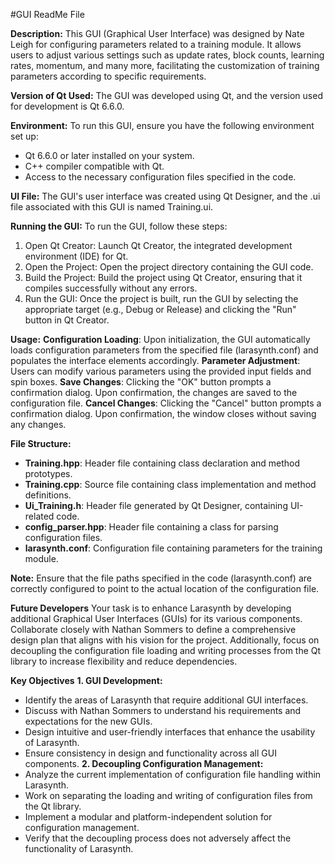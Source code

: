 #GUI ReadMe File

**Description:**
This GUI (Graphical User Interface) was designed by Nate Leigh for configuring parameters related to a training module. It allows users to adjust various settings such as update rates, block counts, learning rates, momentum, and many more, facilitating the customization of training parameters according to specific requirements.

**Version of Qt Used:**
The GUI was developed using Qt, and the version used for development is Qt 6.6.0.

**Environment:**
To run this GUI, ensure you have the following environment set up:
- Qt 6.6.0 or later installed on your system.
- C++ compiler compatible with Qt.
- Access to the necessary configuration files specified in the code.

**UI File:**
The GUI's user interface was created using Qt Designer, and the .ui file associated with this GUI is named Training.ui.

**Running the GUI:**
To run the GUI, follow these steps:
1. Open Qt Creator: Launch Qt Creator, the integrated development environment (IDE) for Qt.
2. Open the Project: Open the project directory containing the GUI code.
3. Build the Project: Build the project using Qt Creator, ensuring that it compiles successfully without any errors.
4. Run the GUI: Once the project is built, run the GUI by selecting the appropriate target (e.g., Debug or Release) and clicking the "Run" button in Qt Creator.

**Usage:**
**Configuration Loading**: Upon initialization, the GUI automatically loads configuration parameters from the specified file (larasynth.conf) and populates the interface elements accordingly.
**Parameter Adjustment**: Users can modify various parameters using the provided input fields and spin boxes.
**Save Changes**: Clicking the "OK" button prompts a confirmation dialog. Upon confirmation, the changes are saved to the configuration file.
**Cancel Changes**: Clicking the "Cancel" button prompts a confirmation dialog. Upon confirmation, the window closes without saving any changes.

**File Structure:**
- **Training.hpp**: Header file containing class declaration and method prototypes.
- **Training.cpp**: Source file containing class implementation and method definitions.
- **Ui_Training.h**: Header file generated by Qt Designer, containing UI-related code.
- **config_parser.hpp**: Header file containing a class for parsing configuration files.
- **larasynth.conf**: Configuration file containing parameters for the training module.

**Note:**
Ensure that the file paths specified in the code (larasynth.conf) are correctly configured to point to the actual location of the configuration file.

**Future Developers**
Your task is to enhance Larasynth by developing additional Graphical User Interfaces (GUIs) for its various components. Collaborate closely with Nathan Sommers to define a comprehensive design plan that aligns with his vision for the project. Additionally, focus on decoupling the configuration file loading and writing processes from the Qt library to increase flexibility and reduce dependencies.

**Key Objectives**
**1. GUI Development:**
- Identify the areas of Larasynth that require additional GUI interfaces.
- Discuss with Nathan Sommers to understand his requirements and expectations for the new GUIs.
- Design intuitive and user-friendly interfaces that enhance the usability of Larasynth.
- Ensure consistency in design and functionality across all GUI components.
**2. Decoupling Configuration Management:**
- Analyze the current implementation of configuration file handling within Larasynth.
- Work on separating the loading and writing of configuration files from the Qt library.
- Implement a modular and platform-independent solution for configuration management.
- Verify that the decoupling process does not adversely affect the functionality of Larasynth.
